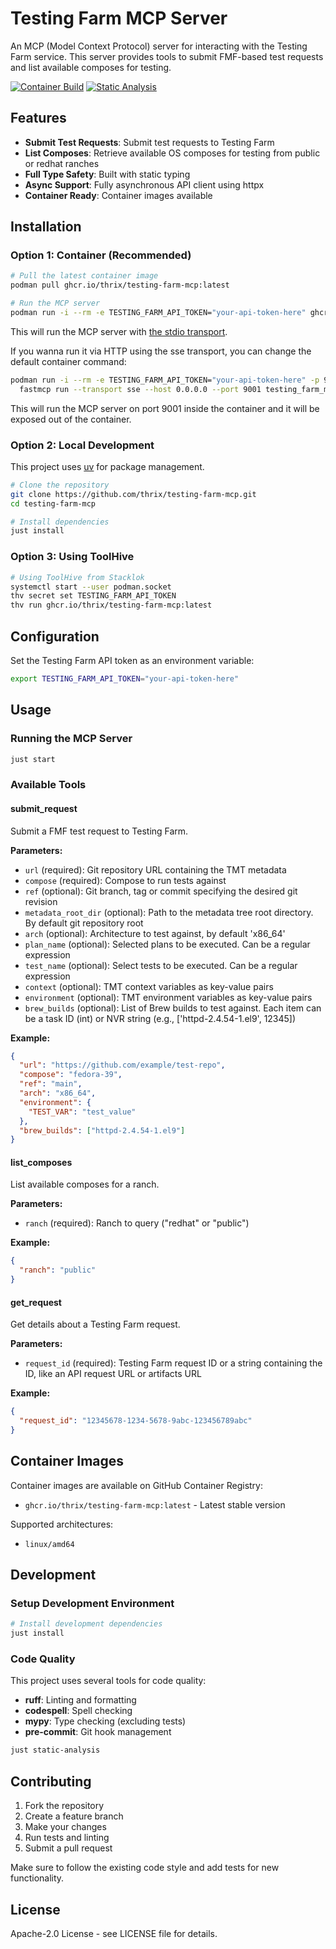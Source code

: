 # Testing Farm MCP Server

An MCP (Model Context Protocol) server for interacting with the Testing Farm service. This server provides tools to submit FMF-based test requests and list available composes for testing.

[![Container Build](https://img.shields.io/badge/container-passing-brightgreen)](https://ghcr.io/thrix/testing-farm-mcp:latest)
[![Static Analysis](https://github.com/thrix/testing-farm-mcp/actions/workflows/static-analysis.yml/badge.svg)](https://github.com/thrix/testing-farm-mcp/actions/workflows/static-analysis.yml)

## Features

- **Submit Test Requests**: Submit test requests to Testing Farm
- **List Composes**: Retrieve available OS composes for testing from public or redhat ranches
- **Full Type Safety**: Built with static typing
- **Async Support**: Fully asynchronous API client using httpx
- **Container Ready**: Container images available

## Installation

### Option 1: Container (Recommended)

```bash
# Pull the latest container image
podman pull ghcr.io/thrix/testing-farm-mcp:latest

# Run the MCP server
podman run -i --rm -e TESTING_FARM_API_TOKEN="your-api-token-here" ghcr.io/thrix/testing-farm-mcp:latest
```

This will run the MCP server with [the stdio transport](https://gofastmcp.com/clients/transports#local-transports).

If you wanna run it via HTTP using the sse transport, you can change the default container command:
```bash
podman run -i --rm -e TESTING_FARM_API_TOKEN="your-api-token-here" -p 9001:9001 ghcr.io/thrix/testing-farm-mcp:latest \
  fastmcp run --transport sse --host 0.0.0.0 --port 9001 testing_farm_mcp/server.py
```

This will run the MCP server on port 9001 inside the container and it will be exposed out of the container.

### Option 2: Local Development

This project uses [uv](https://github.com/astral-sh/uv) for package management.

```bash
# Clone the repository
git clone https://github.com/thrix/testing-farm-mcp.git
cd testing-farm-mcp

# Install dependencies
just install
```

### Option 3: Using ToolHive

```bash
# Using ToolHive from Stacklok
systemctl start --user podman.socket
thv secret set TESTING_FARM_API_TOKEN
thv run ghcr.io/thrix/testing-farm-mcp:latest
```

## Configuration

Set the Testing Farm API token as an environment variable:

```bash
export TESTING_FARM_API_TOKEN="your-api-token-here"
```

## Usage

### Running the MCP Server

```bash
just start
```

### Available Tools

#### submit_request

Submit a FMF test request to Testing Farm.

**Parameters:**
- `url` (required): Git repository URL containing the TMT metadata
- `compose` (required): Compose to run tests against
- `ref` (optional): Git branch, tag or commit specifying the desired git revision
- `metadata_root_dir` (optional): Path to the metadata tree root directory. By default git repository root
- `arch` (optional): Architecture to test against, by default 'x86_64'
- `plan_name` (optional): Selected plans to be executed. Can be a regular expression
- `test_name` (optional): Select tests to be executed. Can be a regular expression
- `context` (optional): TMT context variables as key-value pairs
- `environment` (optional): TMT environment variables as key-value pairs
- `brew_builds` (optional): List of Brew builds to test against. Each item can be a task ID (int) or NVR string (e.g., ['httpd-2.4.54-1.el9', 12345])

**Example:**
```json
{
  "url": "https://github.com/example/test-repo",
  "compose": "fedora-39",
  "ref": "main",
  "arch": "x86_64",
  "environment": {
    "TEST_VAR": "test_value"
  },
  "brew_builds": ["httpd-2.4.54-1.el9"]
}
```

#### list_composes

List available composes for a ranch.

**Parameters:**
- `ranch` (required): Ranch to query ("redhat" or "public")

**Example:**
```json
{
  "ranch": "public"
}
```

#### get_request

Get details about a Testing Farm request.

**Parameters:**
- `request_id` (required): Testing Farm request ID or a string containing the ID, like an API request URL or artifacts URL

**Example:**
```json
{
  "request_id": "12345678-1234-5678-9abc-123456789abc"
}
```

## Container Images

Container images are available on GitHub Container Registry:

- `ghcr.io/thrix/testing-farm-mcp:latest` - Latest stable version

Supported architectures:
- `linux/amd64`

## Development

### Setup Development Environment

```bash
# Install development dependencies
just install
```

### Code Quality

This project uses several tools for code quality:

- **ruff**: Linting and formatting
- **codespell**: Spell checking
- **mypy**: Type checking (excluding tests)
- **pre-commit**: Git hook management

```bash
just static-analysis
```

## Contributing

1. Fork the repository
2. Create a feature branch
3. Make your changes
4. Run tests and linting
5. Submit a pull request

Make sure to follow the existing code style and add tests for new functionality.

## License

Apache-2.0 License - see LICENSE file for details.
